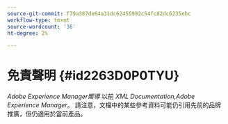 ```yaml
---
source-git-commit: f79a387de64a31dc62455992c54fc82dc6235ebc
workflow-type: tm+mt
source-wordcount: '36'
ht-degree: 2%

---
```

# 免責聲明 {#id2263D0P0TYU}

*Adobe Experience Manager嚮導* 以前 *XML Documentation,Adobe Experience Manager*。 請注意，文檔中的某些參考資料可能仍引用先前的品牌推廣，但仍適用於當前產品。

